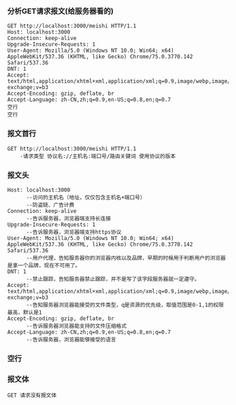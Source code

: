 ### 分析GET请求报文(给服务器看的)
    GET http://localhost:3000/meishi HTTP/1.1
    Host: localhost:3000
    Connection: keep-alive
    Upgrade-Insecure-Requests: 1
    User-Agent: Mozilla/5.0 (Windows NT 10.0; Win64; x64) AppleWebKit/537.36 (KHTML, like Gecko) Chrome/75.0.3770.142 Safari/537.36
    DNT: 1
    Accept: text/html,application/xhtml+xml,application/xml;q=0.9,image/webp,image/apng,*/*;q=0.8,application/signed-exchange;v=b3
    Accept-Encoding: gzip, deflate, br
    Accept-Language: zh-CN,zh;q=0.9,en-US;q=0.8,en;q=0.7
    空行
    空行
    
### 报文首行
    GET http://localhost:3000/meishi HTTP/1.1
        -请求类型 协议名://主机名:端口号/路由关键词 使用协议的版本
### 报文头
    Host: localhost:3000
          --访问的主机名（地址，仅仅包含主机名+端口号）
          --防盗链、广告计费
    Connection: keep-alive
          --告诉服务器，浏览器端支持长连接
    Upgrade-Insecure-Requests: 1
          --告诉服务器，浏览器端支持https协议
    User-Agent: Mozilla/5.0 (Windows NT 10.0; Win64; x64) AppleWebKit/537.36 (KHTML, like Gecko) Chrome/75.0.3770.142 Safari/537.36
          --用户代理，告知服务器你的浏览器内核以及品牌，早期的时候用于判断用户的浏览器是拿一个品牌，现在不可用了。
    DNT: 1
          --禁止跟踪，告知服务器禁止跟踪，并不是写了该字段服务器就一定遵守。
    Accept: text/html,application/xhtml+xml,application/xml;q=0.9,image/webp,image/apng,*/*;q=0.8,application/signed-exchange;v=b3
          --告知服务器浏览器能接受的文件类型，q是资源的优先级，取值范围是0-1,1的权限最高，默认是1
    Accept-Encoding: gzip, deflate, br
          --告诉服务器浏览器能支持的文件压缩格式
    Accept-Language: zh-CN,zh;q=0.9,en-US;q=0.8,en;q=0.7
          --告诉服务器，浏览器能够接受的语言
### 空行
    
### 报文体
    GET 请求没有报文体